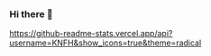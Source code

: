### Hi there 👋

https://github-readme-stats.vercel.app/api?username=KNFH&show_icons=true&theme=radical
